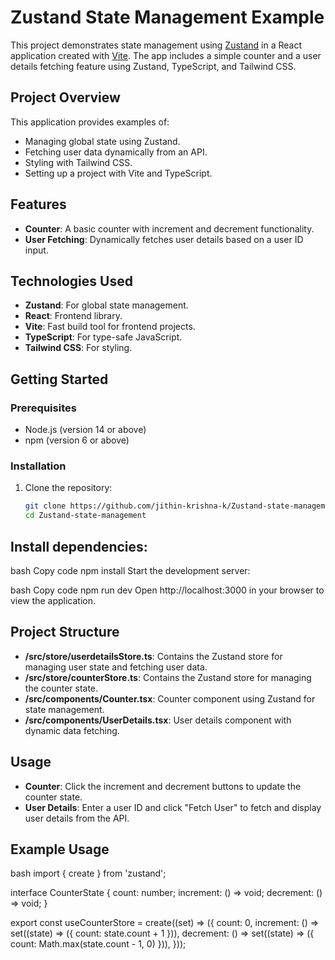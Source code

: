# Zustand State Management Example

This project demonstrates state management using [Zustand](https://github.com/pmndrs/zustand) in a React application created with [Vite](https://vitejs.dev/). The app includes a simple counter and a user details fetching feature using Zustand, TypeScript, and Tailwind CSS.

## Project Overview

This application provides examples of:
- Managing global state using Zustand.
- Fetching user data dynamically from an API.
- Styling with Tailwind CSS.
- Setting up a project with Vite and TypeScript.

## Features

- **Counter**: A basic counter with increment and decrement functionality.
- **User Fetching**: Dynamically fetches user details based on a user ID input.

## Technologies Used

- **Zustand**: For global state management.
- **React**: Frontend library.
- **Vite**: Fast build tool for frontend projects.
- **TypeScript**: For type-safe JavaScript.
- **Tailwind CSS**: For styling.

## Getting Started

### Prerequisites

- Node.js (version 14 or above)
- npm (version 6 or above)

### Installation

1. Clone the repository:
   ```bash
   git clone https://github.com/jithin-krishna-k/Zustand-state-management.git
   cd Zustand-state-management


## Install dependencies:

bash
Copy code
npm install
Start the development server:

bash
Copy code
npm run dev
Open http://localhost:3000 in your browser to view the application.

## Project Structure
- **/src/store/userdetailsStore.ts**: Contains the Zustand store for managing user state and fetching user data.
- **/src/store/counterStore.ts**: Contains the Zustand store for managing the counter state.
- **/src/components/Counter.tsx**: Counter component using Zustand for state management.
- **/src/components/UserDetails.tsx**: User details component with dynamic data fetching.

## Usage
- **Counter**: Click the increment and decrement buttons to update the counter state.
- **User Details**: Enter a user ID and click "Fetch User" to fetch and display user details from the API.

## Example Usage

bash
import { create } from 'zustand';

interface CounterState {
    count: number;
    increment: () => void;
    decrement: () => void;
}

export const useCounterStore = create<CounterState>((set) => ({
    count: 0,
    increment: () => set((state) => ({ count: state.count + 1 })),
    decrement: () => set((state) => ({ count: Math.max(state.count - 1, 0) })),
}));
